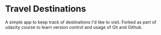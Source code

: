 # Travel Destinations

A simple app to keep track of destinations I'd like to visit.
Forked as part of udacity course to learn version control and usage of Git and Github.
